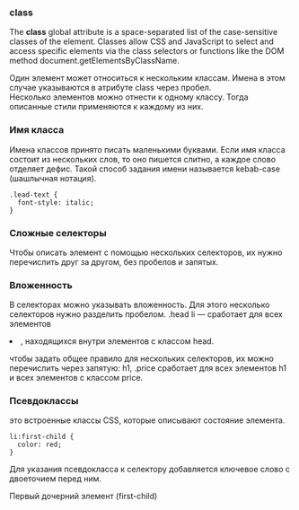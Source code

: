 ### class

The **class** global attribute is a space-separated list of the case-sensitive classes of the element. Classes allow CSS and JavaScript to select and access specific elements via the class selectors or functions like the DOM method document.getElementsByClassName.

Один элемент может относиться к нескольким классам. Имена в этом случае указываются в атрибуте class через пробел.  
Несколько элементов можно отнести к одному классу. Тогда описанные стили применяются к каждому из них.

### Имя класса

Имена классов принято писать маленькими буквами.
Если имя класса состоит из нескольких слов, то оно пишется слитно, а каждое слово отделяет дефис. Такой способ задания имени называется kebab-case (шашлычная нотация).

```
.lead-text {
  font-style: italic;
}
```

### Сложные селекторы

Чтобы описать элемент с помощью нескольких селекторов, их нужно перечислить друг за другом, без пробелов и запятых.

### Вложенность

В селекторах можно указывать вложенность. Для этого несколько селекторов нужно разделить пробелом.
.head li — сработает для всех элементов <li>, находящихся внутри элементов с классом head.

чтобы задать общее правило для нескольких селекторов, их можно перечислить через запятую: h1, .price сработает для всех элементов h1 и всех элементов с классом price.

### Псевдоклассы

это встроенные классы CSS, которые описывают состояние элемента.

```
li:first-child {
  color: red;
}
```

Для указания псевдокласса к селектору добавляется ключевое слово с двоеточием перед ним.

Первый дочерний элемент (first-child)
